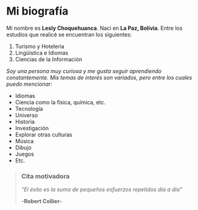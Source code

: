 # Mi biografía

Mi nombre es **Lesly Choquehuanca**. Naci en **La Paz, Bolivia**. Entre los estudios que realicé se encuentran los siguientes:

1. Turismo y Hoteleria
2. Lingüística e Idiomas
3. Ciencias de la Información 

*Soy una persona muy curiosa y me gusta seguir aprendiendo constantemente. Mis temas de interés son variados, pero entre los cuales puedo mencionar:*

* Idiomas
* Ciencia como la física, química, etc.
* Tecnología
* Universo
* Historia
* Investigación
* Explorar otras culturas
* Música
* Dibujo
* Juegos
* Etc. 

> ### Cita motivadora
>
> *"El éxito es la suma de pequeños esfuerzos repetidos día a día"* 
> 
> **-Robert Collier-**
>